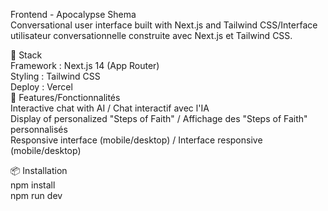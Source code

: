 Frontend - Apocalypse Shema<br />
Conversational user interface built with Next.js and Tailwind CSS/Interface utilisateur conversationnelle construite avec Next.js et Tailwind CSS.<br />

🚀 Stack<br />
Framework : Next.js 14 (App Router)<br />
Styling : Tailwind CSS<br />
Deploy : Vercel<br />
🎯 Features/Fonctionnalités<br />
Interactive chat with AI / Chat interactif avec l'IA<br />
Display of personalized "Steps of Faith" / Affichage des "Steps of Faith" personnalisés<br />
Responsive interface (mobile/desktop) / Interface responsive (mobile/desktop)<br />

📦 Installation<br />
npm install<br />
npm run dev<br />

